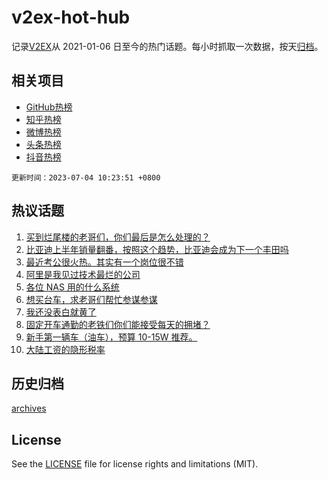 # v2ex-hot-hub

 记录[V2EX](https://www.v2ex.com/)从 2021-01-06 日至今的热门话题。每小时抓取一次数据，按天[归档](archives)。
 
 ## 相关项目

- [GitHub热榜](https://github.com/snaildev/github-hot-hub)
- [知乎热榜](https://github.com/snaildev/zhihu-hot-hub)
- [微博热榜](https://github.com/snaildev/weibo-hot-hub)
- [头条热榜](https://github.com/snaildev/toutiao-hot-hub)
- [抖音热榜](https://github.com/snaildev/douyin-hot-hub)


 `更新时间：2023-07-04 10:23:51 +0800`

## 热议话题

1. [买到烂尾楼的老哥们，你们最后是怎么处理的？](https://www.v2ex.com/t/953602)
1. [比亚迪上半年销量翻番，按照这个趋势，比亚迪会成为下一个丰田吗](https://www.v2ex.com/t/953644)
1. [最近考公很火热。其实有一个岗位很不错](https://www.v2ex.com/t/953614)
1. [阿里是我见过技术最烂的公司](https://www.v2ex.com/t/953798)
1. [各位 NAS 用的什么系统](https://www.v2ex.com/t/953735)
1. [想买台车，求老哥们帮忙参谋参谋](https://www.v2ex.com/t/953577)
1. [我还没表白就黄了](https://www.v2ex.com/t/953829)
1. [固定开车通勤的老铁们你们能接受每天的拥堵？](https://www.v2ex.com/t/953845)
1. [新手第一辆车（油车），预算 10-15W 推荐。](https://www.v2ex.com/t/953594)
1. [大陆工资的隐形税率](https://www.v2ex.com/t/953620)

## 历史归档

[archives](archives)

## License

See the [LICENSE](LICENSE) file for license rights and limitations (MIT).
